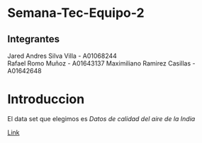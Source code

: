 # Semana-Tec-Equipo-2

## Integrantes
Jared Andres Silva Villa - A01068244  
Rafael Romo Muñoz - A01643137
Maximiliano Ramirez Casillas - A01642648

# Introduccion
El data set que elegimos es *Datos de calidad del aire de la India* 

[Link](https://www.kaggle.com/datasets/shrutibhargava94/india-air-quality-data)

